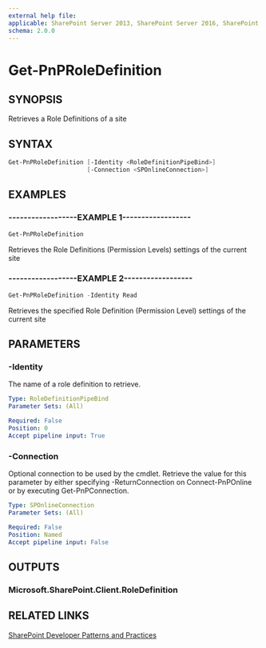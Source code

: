 ```yaml
---
external help file:
applicable: SharePoint Server 2013, SharePoint Server 2016, SharePoint Server 2019, SharePoint Online
schema: 2.0.0
---
```

# Get-PnPRoleDefinition

## SYNOPSIS
Retrieves a Role Definitions of a site

## SYNTAX 

```powershell
Get-PnPRoleDefinition [-Identity <RoleDefinitionPipeBind>]
                      [-Connection <SPOnlineConnection>]
```

## EXAMPLES

### ------------------EXAMPLE 1------------------
```powershell
Get-PnPRoleDefinition
```

Retrieves the Role Definitions (Permission Levels) settings of the current site

### ------------------EXAMPLE 2------------------
```powershell
Get-PnPRoleDefinition -Identity Read
```

Retrieves the specified Role Definition (Permission Level) settings of the current site

## PARAMETERS

### -Identity
The name of a role definition to retrieve.

```yaml
Type: RoleDefinitionPipeBind
Parameter Sets: (All)

Required: False
Position: 0
Accept pipeline input: True
```

### -Connection
Optional connection to be used by the cmdlet. Retrieve the value for this parameter by either specifying -ReturnConnection on Connect-PnPOnline or by executing Get-PnPConnection.

```yaml
Type: SPOnlineConnection
Parameter Sets: (All)

Required: False
Position: Named
Accept pipeline input: False
```

## OUTPUTS

### Microsoft.SharePoint.Client.RoleDefinition

## RELATED LINKS

[SharePoint Developer Patterns and Practices](https://aka.ms/sppnp)